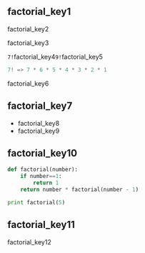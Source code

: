 ## factorial_key1
factorial_key2

factorial_key3

`7!`factorial_key4`9!`factorial_key5

```python
7! => 7 * 6 * 5 * 4 * 3 * 2 * 1
```
factorial_key6

## factorial_key7
- factorial_key8
- factorial_key9
## factorial_key10
```python
def factorial(number):
    if number==1:
        return 1
    return number * factorial(number - 1)

print factorial(5)
```
## factorial_key11
factorial_key12